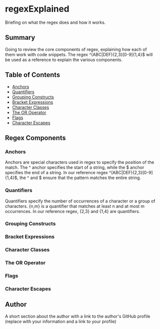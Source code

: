 # regexExplained

Briefing on what the regex does and how it works.

## Summary

Going to review the core components of regex, explaining how each of them work with code snippets. The regex ^(ABC|DEF){2,3}[0-9]{1,4}$ will be used as a reference to explain the various components.

## Table of Contents

- [Anchors](#anchors)
- [Quantifiers](#quantifiers)
- [Grouping Constructs](#grouping-constructs)
- [Bracket Expressions](#bracket-expressions)
- [Character Classes](#character-classes)
- [The OR Operator](#the-or-operator)
- [Flags](#flags)
- [Character Escapes](#character-escapes)

## Regex Components

### Anchors

Anchors are special characters used in regex to specify the position of the match. The ^ anchor specifies the start of a string, while the $ anchor specifies the end of a string. In our reference regex ^(ABC|DEF){2,3}[0-9]{1,4}$, the ^ and $ ensure that the pattern matches the entire string.

### Quantifiers

Quantifiers specify the number of occurrences of a character or a group of characters. {n,m} is a quantifier that matches at least n and at most m occurrences. In our reference regex, {2,3} and {1,4} are quantifiers.

### Grouping Constructs

### Bracket Expressions

### Character Classes

### The OR Operator

### Flags

### Character Escapes

## Author

A short section about the author with a link to the author's GitHub profile (replace with your information and a link to your profile)
